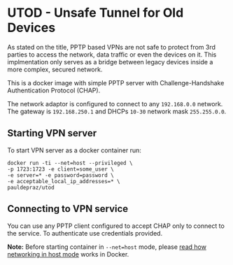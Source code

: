 # UTOD - Unsafe Tunnel for Old Devices 

As stated on the title, PPTP based VPNs are not safe to protect from 3rd parties to access the network, data traffic or even the devices on it. This implmentation only serves as a bridge between legacy devices inside a more complex, secured network.

This is a docker image with simple PPTP server with Challenge-Handshake Authentication Protocol (CHAP).

The network adaptor is configured to connect to any `192.168.0.0` network. The gateway is `192.168.250.1` and DHCPs `10-30` network mask `255.255.0.0`.

## Starting VPN server

To start VPN server as a docker container run:

````
docker run -ti --net=host --privileged \
-p 1723:1723 -e client=some_user \
-e server=* -e password=password \
-e acceptable_local_ip_addresses=* \
pauldepraz/utod
````

## Connecting to VPN service
You can use any PPTP client configured to accept CHAP only to connect to the service. To authenticate use credentials provided.


**Note:** Before starting container in `--net=host` mode, please [read how networking in host mode](https://docs.docker.com/network/network-tutorial-host/#prerequisites) works in Docker.

